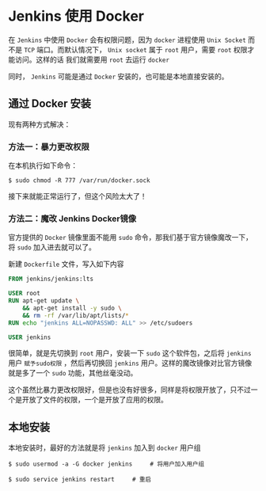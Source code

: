 # Jenkins 使用 Docker

在 `Jenkins` 中使用 `Docker` 会有权限问题，因为 `docker` 进程使用 `Unix Socket` 而不是 `TCP` 端口。而默认情况下， `Unix socket` 属于 `root` 用户，需要 `root` 权限才能访问。这样的话 我们就需要用 `root` 去运行 `docker`

同时， `Jenkins` 可能是通过 `Docker` 安装的，也可能是本地直接安装的。

## 通过 Docker 安装

现有两种方式解决：

### 方法一：暴力更改权限

在本机执行如下命令：

``` shell
$ sudo chmod -R 777 /var/run/docker.sock
```

接下来就能正常运行了，但这个风险太大了！

### 方法二：魔改 Jenkins Docker镜像

官方提供的 `Docker` 镜像里面不能用 `sudo` 命令，那我们基于官方镜像魔改一下，将 `sudo` 加入进去就可以了。

新建 `Dockerfile` 文件，写入如下内容

``` Dockerfile
FROM jenkins/jenkins:lts

USER root
RUN apt-get update \
    && apt-get install -y sudo \
    && rm -rf /var/lib/apt/lists/*
RUN echo "jenkins ALL=NOPASSWD: ALL" >> /etc/sudoers

USER jenkins
```

很简单，就是先切换到 `root` 用户，安装一下 `sudo` 这个软件包，之后将 `jenkins` 用户 `赋予sudo权限` ，然后再切换回 `jenkins` 用户。这样的魔改镜像对比官方镜像就是多了一个 `sudo` 功能，其他丝毫没动。

这个虽然比暴力更改权限好，但是也没有好很多，同样是将权限开放了，只不过一个是开放了文件的权限，一个是开放了应用的权限。

## 本地安装

本地安装时，最好的方法就是将 `jenkins` 加入到 `docker` 用户组

``` shell
$ sudo usermod -a -G docker jenkins     # 将用户加入用户组

$ sudo service jenkins restart     # 重启
```
